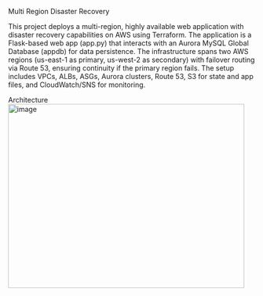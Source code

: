 Multi Region Disaster Recovery

This project deploys a multi-region, highly available web application with disaster recovery capabilities on AWS using Terraform. The application is a Flask-based web app (app.py) that interacts with an Aurora MySQL Global Database (appdb) for data persistence. The infrastructure spans two AWS regions (us-east-1 as primary, us-west-2 as secondary) with failover routing via Route 53, ensuring continuity if the primary region fails. The setup includes VPCs, ALBs, ASGs, Aurora clusters, Route 53, S3 for state and app files, and CloudWatch/SNS for monitoring.

Architecture
<img width="481" height="376" alt="image" src="https://github.com/user-attachments/assets/b5f68a4e-40f3-42fa-a183-b6ac8a4d5120" />

